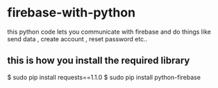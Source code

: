 # firebase-with-python
this python code lets you communicate with firebase and do things like send data , create account , reset password etc..
## this is how you install the required library
$ sudo pip install requests==1.1.0
$ sudo pip install python-firebase
